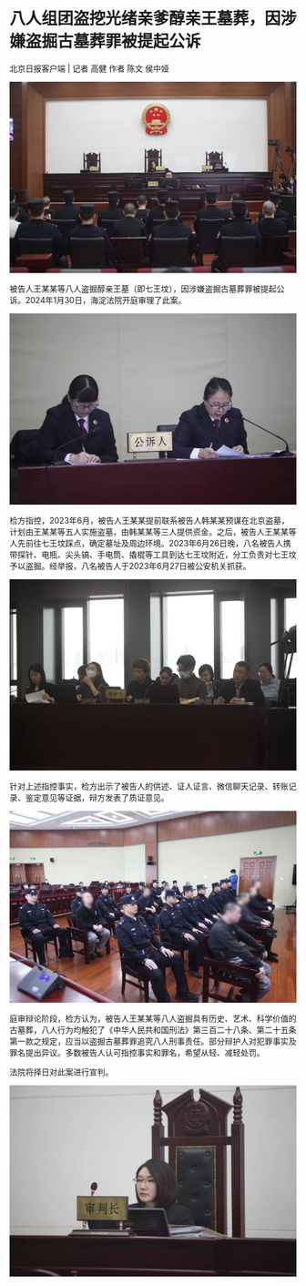# 八人组团盗挖光绪亲爹醇亲王墓葬，因涉嫌盗掘古墓葬罪被提起公诉

北京日报客户端 | 记者 高健 作者 陈文 侯中娅

![22279a147d0171afdc32e21a10177e79.jpg](https://raw.githubusercontent.com/qqhsx/qqnews_image/main/2024/01/30/八人组团盗挖光绪帝生父醇亲王墓葬，因涉嫌盗掘古墓葬罪被提起公诉/22279a147d0171afdc32e21a10177e79.jpg)

被告人王某某等八人盗掘醇亲王墓（即七王坟），因涉嫌盗掘古墓葬罪被提起公诉。2024年1月30日，海淀法院开庭审理了此案。

![aab9ce32eaf7be8ce7e775585550c245.jpg](https://raw.githubusercontent.com/qqhsx/qqnews_image/main/2024/01/30/八人组团盗挖光绪帝生父醇亲王墓葬，因涉嫌盗掘古墓葬罪被提起公诉/aab9ce32eaf7be8ce7e775585550c245.jpg)

检方指控，2023年6月，被告人王某某提前联系被告人韩某某预谋在北京盗墓，计划由王某某等五人实施盗墓，由韩某某等三人提供资金。之后，被告人王某某等人先前往七王坟踩点，确定墓址及周边环境。2023年6月26日晚，八名被告人携带探针、电瓶、尖头镐、手电筒、撬棍等工具到达七王坟附近，分工负责对七王坟予以盗掘。经举报，八名被告人于2023年6月27日被公安机关抓获。

![7869c25ddac9b7e8aeb4365c0b640c2c.jpg](https://raw.githubusercontent.com/qqhsx/qqnews_image/main/2024/01/30/八人组团盗挖光绪帝生父醇亲王墓葬，因涉嫌盗掘古墓葬罪被提起公诉/7869c25ddac9b7e8aeb4365c0b640c2c.jpg)

针对上述指控事实，检方出示了被告人的供述、证人证言、微信聊天记录、转账记录、鉴定意见等证据，辩方发表了质证意见。

![32497f4c2f74afd8bfd063bea08fe261.jpg](https://raw.githubusercontent.com/qqhsx/qqnews_image/main/2024/01/30/八人组团盗挖光绪帝生父醇亲王墓葬，因涉嫌盗掘古墓葬罪被提起公诉/32497f4c2f74afd8bfd063bea08fe261.jpg)

庭审辩论阶段，检方认为，被告人王某某等八人盗掘具有历史、艺术、科学价值的古墓葬，八人行为均触犯了《中华人民共和国刑法》第三百二十八条、第二十五条第一款之规定，应当以盗掘古墓葬罪追究八人刑事责任。部分辩护人对犯罪事实及罪名提出异议。多数被告人认可指控事实和罪名，希望从轻、减轻处罚。

法院将择日对此案进行宣判。

![7eb5e7a42b4bf3f90ea3fe133c1df4d1.jpg](https://raw.githubusercontent.com/qqhsx/qqnews_image/main/2024/01/30/八人组团盗挖光绪帝生父醇亲王墓葬，因涉嫌盗掘古墓葬罪被提起公诉/7eb5e7a42b4bf3f90ea3fe133c1df4d1.jpg)

